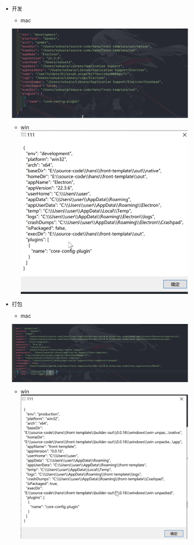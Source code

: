 - 开发
  - mac

  !["mac开发环境下各种变量"](image/mac开发环境下各种变量.jpg)

  - win
  !["win开发环境下各种变量"](image/window开发环境下各种变量.jpg)

- 打包
  - mac

  !["mac打包环境下各种变量"](image/mac打包环境下各种变量.jpg)

  - win
  !["win打包环境下各种变量"](image/window打包环境下各种变量.jpg)


